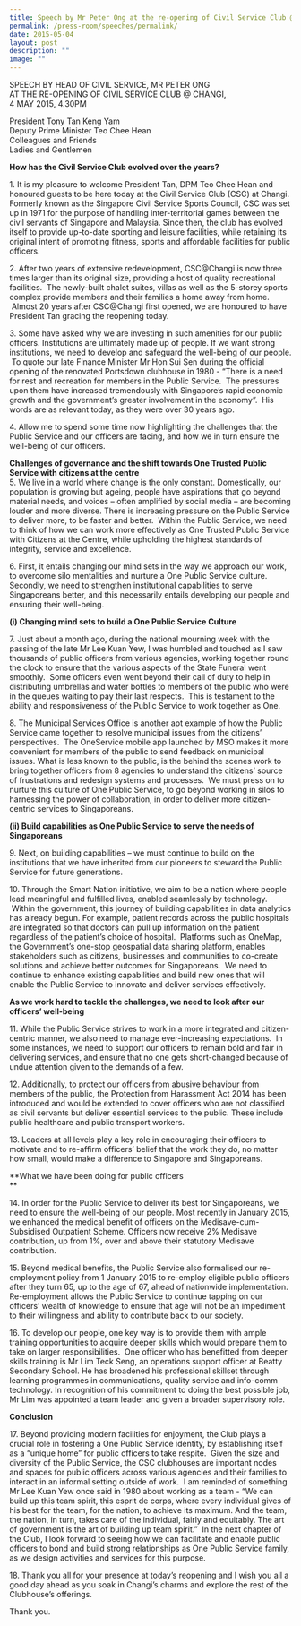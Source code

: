 ```yaml
---
title: Speech by Mr Peter Ong at the re‑opening of Civil Service Club @ Changi
permalink: /press-room/speeches/permalink/
date: 2015-05-04
layout: post
description: ""
image: ""
---
```


SPEECH BY HEAD OF CIVIL SERVICE, MR PETER ONG  
AT THE RE-OPENING OF CIVIL SERVICE CLUB @ CHANGI,  
4 MAY 2015, 4.30PM

President Tony Tan Keng Yam  
Deputy Prime Minister Teo Chee Hean  
Colleagues and Friends  
Ladies and Gentlemen

**How has the Civil Service Club evolved over the years?**   

1\. It is my pleasure to welcome President Tan, DPM Teo Chee Hean and honoured guests to be here today at the Civil Service Club (CSC) at Changi. Formerly known as the Singapore Civil Service Sports Council, CSC was set up in 1971 for the purpose of handling inter-territorial games between the civil servants of Singapore and Malaysia. Since then, the club has evolved itself to provide up-to-date sporting and leisure facilities, while retaining its original intent of promoting fitness, sports and affordable facilities for public officers.   
  
2\. After two years of extensive redevelopment, CSC@Changi is now three times larger than its original size, providing a host of quality recreational facilities.  The newly-built chalet suites, villas as well as the 5-storey sports complex provide members and their families a home away from home.  Almost 20 years after CSC@Changi first opened, we are honoured to have President Tan gracing the reopening today.  
  
3\. Some have asked why we are investing in such amenities for our public officers. Institutions are ultimately made up of people. If we want strong institutions, we need to develop and safeguard the well-being of our people.  To quote our late Finance Minister Mr Hon Sui Sen during the official opening of the renovated Portsdown clubhouse in 1980 - “There is a need for rest and recreation for members in the Public Service.  The pressures upon them have increased tremendously with Singapore’s rapid economic growth and the government’s greater involvement in the economy”.  His words are as relevant today, as they were over 30 years ago.   
  
4\. Allow me to spend some time now highlighting the challenges that the Public Service and our officers are facing, and how we in turn ensure the well-being of our officers.  
  
**Challenges of governance and the shift towards One Trusted Public Service with citizens at the centre**  
5\. We live in a world where change is the only constant. Domestically, our population is growing but ageing, people have aspirations that go beyond material needs, and voices – often amplified by social media – are becoming louder and more diverse. There is increasing pressure on the Public Service to deliver more, to be faster and better.  Within the Public Service, we need to think of how we can work more effectively as One Trusted Public Service with Citizens at the Centre, while upholding the highest standards of integrity, service and excellence.   
  
6\. First, it entails changing our mind sets in the way we approach our work, to overcome silo mentalities and nurture a One Public Service culture. Secondly, we need to strengthen institutional capabilities to serve Singaporeans better, and this necessarily entails developing our people and ensuring their well-being. 

**(i) Changing mind sets to build a One Public Service Culture**

7\. Just about a month ago, during the national mourning week with the passing of the late Mr Lee Kuan Yew, I was humbled and touched as I saw thousands of public officers from various agencies, working together round the clock to ensure that the various aspects of the State Funeral went smoothly.  Some officers even went beyond their call of duty to help in distributing umbrellas and water bottles to members of the public who were in the queues waiting to pay their last respects.  This is testament to the ability and responsiveness of the Public Service to work together as One.   
  
8\. The Municipal Services Office is another apt example of how the Public Service came together to resolve municipal issues from the citizens’ perspectives.  The OneService mobile app launched by MSO makes it more convenient for members of the public to send feedback on municipal issues. What is less known to the public, is the behind the scenes work to bring together officers from 8 agencies to understand the citizens’ source of frustrations and redesign systems and processes.  We must press on to nurture this culture of One Public Service, to go beyond working in silos to harnessing the power of collaboration, in order to deliver more citizen-centric services to Singaporeans. 

**(ii) Build capabilities as One Public Service to serve the needs of Singaporeans** 

9\. Next, on building capabilities – we must continue to build on the institutions that we have inherited from our pioneers to steward the Public Service for future generations.  
  
10\. Through the Smart Nation initiative, we aim to be a nation where people lead meaningful and fulfilled lives, enabled seamlessly by technology.  Within the government, this journey of building capabilities in data analytics has already begun. For example, patient records across the public hospitals are integrated so that doctors can pull up information on the patient regardless of the patient’s choice of hospital.  Platforms such as OneMap, the Government’s one-stop geospatial data sharing platform, enables stakeholders such as citizens, businesses and communities to co-create solutions and achieve better outcomes for Singaporeans.  We need to continue to enhance existing capabilities and build new ones that will enable the Public Service to innovate and deliver services effectively.   
  
  
**As we work hard to tackle the challenges, we need to look after our officers’ well-being**  
  
11\. While the Public Service strives to work in a more integrated and citizen-centric manner, we also need to manage ever-increasing expectations.  In some instances, we need to support our officers to remain bold and fair in delivering services, and ensure that no one gets short-changed because of undue attention given to the demands of a few.  
  
12\. Additionally, to protect our officers from abusive behaviour from members of the public, the Protection from Harassment Act 2014 has been introduced and would be extended to cover officers who are not classified as civil servants but deliver essential services to the public. These include public healthcare and public transport workers.   
  
13\. Leaders at all levels play a key role in encouraging their officers to motivate and to re-affirm officers’ belief that the work they do, no matter how small, would make a difference to Singapore and Singaporeans.    
  
**What we have been doing for public officers  
**  

14\. In order for the Public Service to deliver its best for Singaporeans, we need to ensure the well-being of our people. Most recently in January 2015, we enhanced the medical benefit of officers on the Medisave-cum-Subsidised Outpatient Scheme. Officers now receive 2% Medisave contribution, up from 1%, over and above their statutory Medisave contribution.   
  
15\. Beyond medical benefits, the Public Service also formalised our re-employment policy from 1 January 2015 to re-employ eligible public officers after they turn 65, up to the age of 67, ahead of nationwide implementation. Re-employment allows the Public Service to continue tapping on our officers’ wealth of knowledge to ensure that age will not be an impediment to their willingness and ability to contribute back to our society.   
  
16\. To develop our people, one key way is to provide them with ample training opportunities to acquire deeper skills which would prepare them to take on larger responsibilities.  One officer who has benefitted from deeper skills training is Mr Lim Teck Seng, an operations support officer at Beatty Secondary School. He has broadened his professional skillset through learning programmes in communications, quality service and info-comm technology. In recognition of his commitment to doing the best possible job, Mr Lim was appointed a team leader and given a broader supervisory role.  
  
**Conclusion**

17\. Beyond providing modern facilities for enjoyment, the Club plays a crucial role in fostering a One Public Service identity, by establishing itself as a “unique home” for public officers to take respite.  Given the size and diversity of the Public Service, the CSC clubhouses are important nodes and spaces for public officers across various agencies and their families to interact in an informal setting outside of work.  I am reminded of something Mr Lee Kuan Yew once said in 1980 about working as a team - “We can build up this team spirit, this esprit de corps, where every individual gives of his best for the team, for the nation, to achieve its maximum. And the team, the nation, in turn, takes care of the individual, fairly and equitably. The art of government is the art of building up team spirit.”  In the next chapter of the Club, I look forward to seeing how we can facilitate and enable public officers to bond and build strong relationships as One Public Service family, as we design activities and services for this purpose.  
  
18\. Thank you all for your presence at today’s reopening and I wish you all a good day ahead as you soak in Changi’s charms and explore the rest of the Clubhouse’s offerings.   
  
Thank you.
